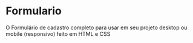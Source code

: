 # Formulario
O Formulário de cadastro completo para usar em seu projeto desktop ou mobile (responsivo) 
feito em HTML e CSS
